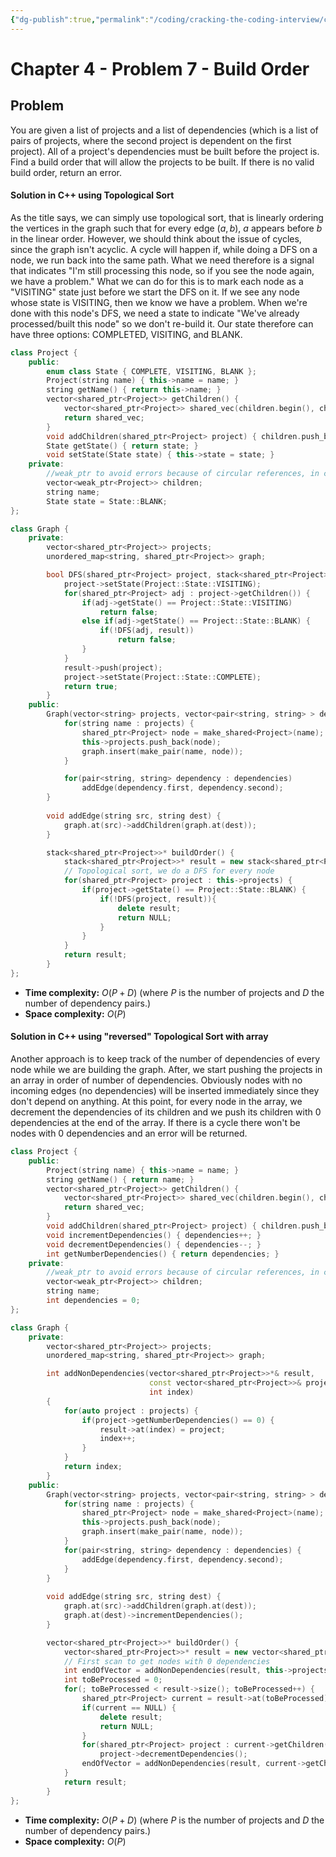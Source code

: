 ```yaml
---
{"dg-publish":true,"permalink":"/coding/cracking-the-coding-interview/chapter-4/problem-7-build-order/","created":"2023-02-23T23:49:49.717+01:00","updated":"2023-02-23T23:49:49.717+01:00"}
---
```


# Chapter 4 - Problem 7 - Build Order
## Problem
You are given a list of projects and a list of dependencies (which is a list of pairs of projects, where the second project is dependent on the first project). All of a project's dependencies must be built before the project is. Find a build order that will allow the projects to be built. If there is no valid build order, return an error.
#### Solution in C++ using Topological Sort
As the title says, we can simply use topological sort, that is linearly ordering the vertices in the graph such that for
every edge $(a, b)$, $a$ appears before $b$ in the linear order. 
However, we should think about the issue of cycles, since the graph isn't acyclic.
A cycle will happen if, while doing a DFS on a node, we run back into the same path. What we need therefore
is a signal that indicates "I'm still processing this node, so if you see the node again, we have a problem."
What we can do for this is to mark each node as a "VISITING" state just before we start the DFS on it. If we see any node whose state is VISITING, then we know we have a problem. When we're done with this node's DFS, we need a state to indicate "We've already processed/built this node" so we don't re-build it. Our state therefore can have three options: COMPLETED, VISITING, and BLANK.

```cpp
class Project {
    public:
        enum class State { COMPLETE, VISITING, BLANK };
        Project(string name) { this->name = name; }
        string getName() { return this->name; }
        vector<shared_ptr<Project>> getChildren() { 
            vector<shared_ptr<Project>> shared_vec(children.begin(), children.end());
            return shared_vec;
        }
        void addChildren(shared_ptr<Project> project) { children.push_back(project); }
        State getState() { return state; }
        void setState(State state) { this->state = state; }
    private:
        //weak_ptr to avoid errors because of circular references, in case of cyclic graphs
        vector<weak_ptr<Project>> children;
        string name;
        State state = State::BLANK;
};

class Graph {
    private:
        vector<shared_ptr<Project>> projects;
        unordered_map<string, shared_ptr<Project>> graph;

        bool DFS(shared_ptr<Project> project, stack<shared_ptr<Project>>*& result) {
            project->setState(Project::State::VISITING);
            for(shared_ptr<Project> adj : project->getChildren()) {
                if(adj->getState() == Project::State::VISITING)
                    return false;
                else if(adj->getState() == Project::State::BLANK) {
                    if(!DFS(adj, result))
                        return false;
                }
            }
            result->push(project);
            project->setState(Project::State::COMPLETE);
            return true;
        }
    public:
        Graph(vector<string> projects, vector<pair<string, string> > dependencies) {
            for(string name : projects) {
                shared_ptr<Project> node = make_shared<Project>(name);
                this->projects.push_back(node);
                graph.insert(make_pair(name, node));
            }

            for(pair<string, string> dependency : dependencies)
                addEdge(dependency.first, dependency.second);
        }
        
        void addEdge(string src, string dest) {
	        graph.at(src)->addChildren(graph.at(dest));
        }

        stack<shared_ptr<Project>>* buildOrder() {
            stack<shared_ptr<Project>>* result = new stack<shared_ptr<Project>>();
            // Topological sort, we do a DFS for every node
            for(shared_ptr<Project> project : this->projects) {
                if(project->getState() == Project::State::BLANK) {
                    if(!DFS(project, result)){
                        delete result;
                        return NULL;
                    }
                }
            }
            return result;
        }
};
```
- **Time complexity:** $O(P + D)$ (where _P_ is the number of projects and _D_ the number of dependency pairs.)
- **Space complexity:** $O(P)$

#### Solution in C++ using "reversed" Topological Sort with array
Another approach is to keep track of the number of dependencies of every node while we are building the graph.
After, we start pushing the projects in an array in order of number of dependencies.
Obviously nodes with no incoming edges (no dependencies) will be inserted immediately since they don't depend on anything.
At this point, for every node in the array, we decrement the dependencies of its children and we push its children with 0 dependencies at the end of the array.
If there is a cycle there won't be nodes with 0 dependencies and an error will be returned.

```cpp
class Project {
    public:
        Project(string name) { this->name = name; }
        string getName() { return name; }
        vector<shared_ptr<Project>> getChildren() { 
            vector<shared_ptr<Project>> shared_vec(children.begin(), children.end());
            return shared_vec;
        }
        void addChildren(shared_ptr<Project> project) { children.push_back(project); }
        void incrementDependencies() { dependencies++; }
        void decrementDependencies() { dependencies--; }
        int getNumberDependencies() { return dependencies; }
    private:
        //weak_ptr to avoid errors because of circular references, in case of ciclic graphs
        vector<weak_ptr<Project>> children;
        string name;
        int dependencies = 0;
};

class Graph {
    private:
        vector<shared_ptr<Project>> projects;
        unordered_map<string, shared_ptr<Project>> graph;

        int addNonDependencies(vector<shared_ptr<Project>>*& result,
						       const vector<shared_ptr<Project>>& projects,
						       int index)
		{
            for(auto project : projects) {
                if(project->getNumberDependencies() == 0) {
                    result->at(index) = project;
                    index++;
                }
            }
            return index; 
        }
    public:
        Graph(vector<string> projects, vector<pair<string, string> > dependencies) {
            for(string name : projects) {
                shared_ptr<Project> node = make_shared<Project>(name);
                this->projects.push_back(node);
                graph.insert(make_pair(name, node));
            }
            for(pair<string, string> dependency : dependencies) {
                addEdge(dependency.first, dependency.second);
            }
        }
        
        void addEdge(string src, string dest) {
	        graph.at(src)->addChildren(graph.at(dest));
            graph.at(dest)->incrementDependencies();
        }

        vector<shared_ptr<Project>>* buildOrder() {
            vector<shared_ptr<Project>>* result = new vector<shared_ptr<Project>>(projects.size());
            // First scan to get nodes with 0 dependencies
            int endOfVector = addNonDependencies(result, this->projects, 0);
            int toBeProcessed = 0;
            for(; toBeProcessed < result->size(); toBeProcessed++) {
                shared_ptr<Project> current = result->at(toBeProcessed);
                if(current == NULL) {
                    delete result;
                    return NULL;
                }
                for(shared_ptr<Project> project : current->getChildren())
                    project->decrementDependencies();
                endOfVector = addNonDependencies(result, current->getChildren(), endOfVector);
            }
            return result;
        }
};
```
- **Time complexity:** $O(P + D)$ (where _P_ is the number of projects and _D_ the number of dependency pairs.)
- **Space complexity:** $O(P)$